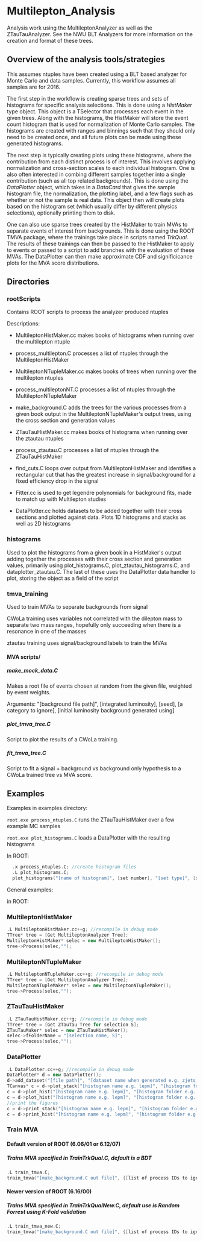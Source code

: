 # Multilepton_Analysis
Analysis work using the MultileptonAnalyzer as well as the ZTauTauAnalyzer.
See the NWU BLT Analyzers for more information on the creation and format of these trees.

## Overview of the analysis tools/strategies
This assumes ntuples have been created using a BLT based analyzer for Monte Carlo and data samples.
Currently, this workflow assumes all samples are for 2016.

The first step in the workflow is creating sparse trees and sets of histograms for specific analysis selections.
This is done using a *HistMaker* type object. This object is a TSelector that processes each event in the given trees.
Along with the histograms, the HistMaker will store the event count histogram that is used for normalization of 
Monte Carlo samples. The histograms are created with ranges and binnings such that they should only need to be created
once, and all future plots can be made using these generated histograms.

The next step is typically creating plots using these histograms, where the contribution from each distinct process
is of interest. This involves applying normalization and cross-section scales to each individual histogram.
One is also often interested in combing different samples together into a single contribution (such as all top
related backgrounds). This is done using the *DataPlotter* object, which takes in a *DataCard* that gives
the sample histogram file, the normalization, the plotting label, and a few flags such as whether or not the sample
is real data.
This object then will create plots based on the histogram set (which usually differ by different physics selections),
optionally printing them to disk.

One can also use sparse trees created by the HistMaker to train MVAs to separate events of interest from backgrounds.
This is done using the ROOT TMVA package, where the trainings take place in scripts named *TrkQual*. The results
of these trainings can then be passed to the HistMaker to apply to events or passed to a script to add branches with
the evaluation of these MVAs. The DataPlotter can then make approximate CDF and significicance plots for the MVA 
score distributions.

## Directories
### rootScripts
Contains ROOT scripts to process the analyzer produced ntuples

Descriptions:

- MultileptonHistMaker.cc makes books of histograms when running over the multilepton ntuple

- process_multilepton.C processes a list of ntuples through the MultileptonHistMaker

- MultileptonNTupleMaker.cc makes books of trees when running over the multilepton ntuples

- process_multileptonNT.C processes a list of ntuples through the MultileptonNTupleMaker

- make_background.C adds the trees for the various processes from a given book output in the
MultileptonNTupleMaker's output trees, using the cross section and generation values

- ZTauTauHistMaker.cc makes books of histograms when running over the ztautau ntuples

- process_ztautau.C processes a list of ntuples through the ZTauTauHistMaker

- find_cuts.C loops over output from MultileptonHistMaker and identifies a rectangular
cut that has the greatest increase in signal/background for a fixed efficiency drop
in the signal

- Fitter.cc is used to get legendre polynomials for background fits, made to match up
with Multilepton studies

- DataPlotter.cc holds datasets to be added together with their cross sections and plotted
against data. Plots 1D histograms and stacks as well as 2D histograms

### histograms
Used to plot the histograms from a given book in a HistMaker's output
adding together the processes with their cross section and generation values, primarily
using plot_histograms.C, plot_ztautau_histograms.C, and dataplotter_ztautau.C. The last of
these uses the DataPlotter data handler to plot, storing the object as a field of the script

### tmva_training
Used to train MVAs to separate backgrounds from signal

CWoLa training uses variables not correlated with the dilepton mass to separate two mass ranges,
hopefully only succeeding when there is a resonance in one of the masses

ztautau training uses signal/background labels to train the MVAs

#### MVA scripts/
##### make_mock_data.C

Makes a root file of events chosen at random from the given file, weighted by event weights.

Arguments: "[background file path]", [integrated luminosity], [seed], [a category to ignore],
[initial luminosity background generated using]

##### plot_tmva_tree.C

Script to plot the results of a CWoLa training.

##### fit_tmva_tree.C

Script to fit a signal + background vs background only hypothesis to a CWoLa trained tree vs MVA score.


## Examples

Examples in examples directory:

`root.exe process_ntuples.C` runs the ZTauTauHistMaker over a few example MC samples

`root.exe plot_histograms.C` loads a DataPlotter with the resulting histograms

In ROOT:
```c++
  .x process_ntuples.C; //create histogram files
  .L plot_histograms.C;
  plot_histograms("[name of histogram]", [set number], "[set type]", [xmin], [xmax], [rebin number]); //returns a canvas
```

General examples:

in ROOT:
### MultileptonHistMaker
```c++
.L MultileptonHistMaker.cc++g; //recompile in debug mode
TTree* tree = [Get MultileptonAnalyzer Tree];
MultileptonHistMaker* selec = new MultileptonHistMaker();
tree->Process(selec,"");
```

### MultileptonNTupleMaker
```c++
.L MultileptonNTupleMaker.cc++g; //recompile in debug mode
TTree* tree = [Get MultileptonAnalyzer Tree];
MultileptonNTupleMaker* selec = new MultileptonNTupleMaker();
tree->Process(selec,"");
  ```
  
### ZTauTauHistMaker
```c++
.L ZTauTauHistMaker.cc++g; //recompile in debug mode
TTree* tree = [Get ZTauTau Tree for selection S];
ZTauTauMaker* selec = new ZTauTauHistMaker();
selec->fFolderName = "[selection name, S]";
tree->Process(selec,"");
```

### DataPlotter
```c++
.L DataPlotter.cc++g; //recompile in debug mode
DataPlotter* d = new DataPlotter();
d->add_dataset("[file path]", "[dataset name when generated e.g. zjets_m-50]", "[Label e.g. Z+Jets]", [0 if MC 1 if Data], [xsec in pb^-1], [true if signal false if background]);
TCanvas* c = d->plot_stack("[histogram name e.g. lepm]", "[histogram folder e.g. event]", [histogram set number]);
c = d->plot_hist("[histogram name e.g. lepm]", "[histogram folder e.g. event]", [histogram set number]);
c = d->plot_hist("[histogram name e.g. lepm]", "[histogram folder e.g. event]", [histogram set number], [xmin], [xmax]);
//print the figures
c = d->print_stack("[histogram name e.g. lepm]", "[histogram folder e.g. event]", [histogram set number]);
c = d->print_hist("[histogram name e.g. lepm]", "[histogram folder e.g. event]", [histogram set number]);
```

### Train MVA

#### Default version of ROOT (6.06/01 or 6.12/07)

##### Trains MVA specified in TrainTrkQual.C, default is a BDT 
```c++
.L train_tmva.C;
train_tmva("[make_background.C out file]", {[list of process IDs to ignore]}");
```

#### Newer version of ROOT (6.16/00)

##### Trains MVA specified in TrainTrkQualNew.C, default use is Random Forrest using K-Fold validation
```c++
.L train_tmva_new.C;
train_tmva("[make_background.C out file]", {[list of process IDs to ignore]}");
```


 

